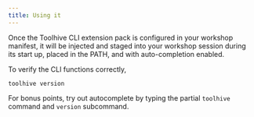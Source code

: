 ```yaml
---
title: Using it
---
```


Once the Toolhive CLI extension pack is configured in your workshop manifest,
it will be injected and staged into your workshop session during its start up,
placed in the PATH, and with auto-completion enabled.

To verify the CLI functions correctly,

```execute
toolhive version
```

For bonus points,
try out autocomplete by typing the partial `toolhive` command and `version` subcommand.
